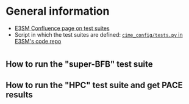 
# General information

- [E3SM Confluence page on test suites](https://acme-climate.atlassian.net/wiki/spaces/DOC/pages/17006931/Running+the+tests)
- Script in which the test suites are defined: [`cime_config/tests.py` in E3SM's code repo](https://github.com/E3SM-Project/E3SM/blob/master/cime_config/tests.py)

# 

## How to run the "super-BFB" test suite

## How to run the "HPC" test suite and get PACE results
